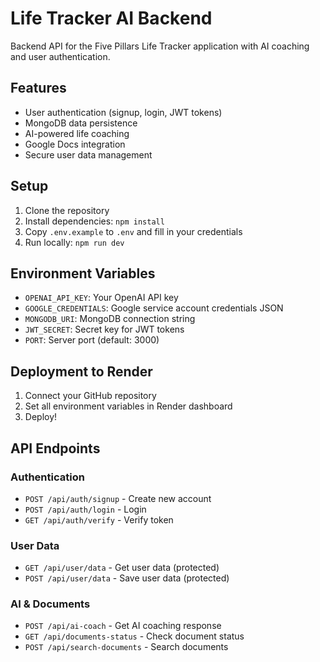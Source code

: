 # Life Tracker AI Backend

Backend API for the Five Pillars Life Tracker application with AI coaching and user authentication.

## Features

- User authentication (signup, login, JWT tokens)
- MongoDB data persistence
- AI-powered life coaching
- Google Docs integration
- Secure user data management

## Setup

1. Clone the repository
2. Install dependencies: `npm install`
3. Copy `.env.example` to `.env` and fill in your credentials
4. Run locally: `npm run dev`

## Environment Variables

- `OPENAI_API_KEY`: Your OpenAI API key
- `GOOGLE_CREDENTIALS`: Google service account credentials JSON
- `MONGODB_URI`: MongoDB connection string
- `JWT_SECRET`: Secret key for JWT tokens
- `PORT`: Server port (default: 3000)

## Deployment to Render

1. Connect your GitHub repository
2. Set all environment variables in Render dashboard
3. Deploy!

## API Endpoints

### Authentication
- `POST /api/auth/signup` - Create new account
- `POST /api/auth/login` - Login
- `GET /api/auth/verify` - Verify token

### User Data
- `GET /api/user/data` - Get user data (protected)
- `POST /api/user/data` - Save user data (protected)

### AI & Documents
- `POST /api/ai-coach` - Get AI coaching response
- `GET /api/documents-status` - Check document status
- `POST /api/search-documents` - Search documents
